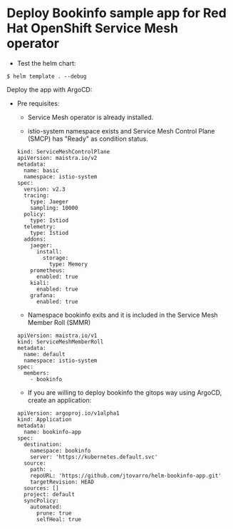 # Deploy Bookinfo sample app for Red Hat OpenShift Service Mesh operator

- Test the helm chart:
```
$ helm template . --debug
```

Deploy the app with ArgoCD:
  - Pre requisites:
    - Service Mesh operator is already installed.

    - istio-system namespace exists and Service Mesh Control Plane (SMCP) has "Ready" as condition status.

    ```
    kind: ServiceMeshControlPlane
    apiVersion: maistra.io/v2
    metadata:
      name: basic
      namespace: istio-system
    spec:
      version: v2.3
      tracing:
        type: Jaeger
        sampling: 10000
      policy:
        type: Istiod
      telemetry:
        type: Istiod
      addons:
        jaeger:
          install:
            storage:
              type: Memory
        prometheus:
          enabled: true
        kiali:
          enabled: true
        grafana:
          enabled: true
    ```

    - Namespace bookinfo exits and it is included in the Service Mesh Member Roll (SMMR)

    ```
    apiVersion: maistra.io/v1
    kind: ServiceMeshMemberRoll
    metadata:
      name: default
      namespace: istio-system
    spec:
      members:
        - bookinfo
    ```
    
    - If you are willing to deploy bookinfo the gitops way using ArgoCD, create an application: 

    ```
    apiVersion: argoproj.io/v1alpha1
    kind: Application
    metadata:
      name: bookinfo-app
    spec:
      destination:
        namespace: bookinfo
        server: 'https://kubernetes.default.svc'
      source:
        path: .
        repoURL: 'https://github.com/jtovarro/helm-bookinfo-app.git'
        targetRevision: HEAD
      sources: []
      project: default
      syncPolicy:
        automated:
          prune: true
          selfHeal: true
    ```

